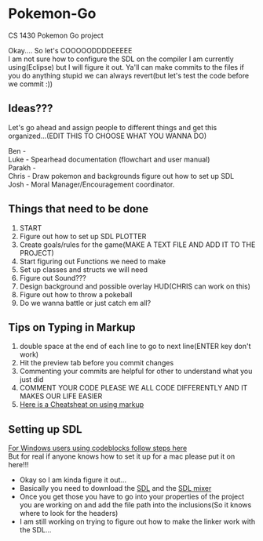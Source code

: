 # Pokemon-Go
CS 1430 Pokemon Go project
  
Okay.... So let's COOOOODDDDEEEEE  
I am not sure how to configure the SDL on the compiler I am currently using(Eclipse) but I will figure it out. Ya'll can make commits to the files if you do anything stupid we can always revert(but let's test the code before we commit :))  

## Ideas???  
Let's go ahead and assign people to different things and get this organized...(EDIT THIS TO CHOOSE WHAT YOU WANNA DO)  

Ben -   
Luke -  Spearhead documentation (flowchart and user manual)  
Parakh -  
Chris - Draw pokemon and backgrounds figure out how to set up SDL  
Josh -  Moral Manager/Encouragement coordinator.

## Things that need to be done
1)  START  
2) Figure out how to set up SDL PLOTTER    
3) Create goals/rules for the game(MAKE A TEXT FILE AND ADD IT TO THE PROJECT)  
4) Start figuring out Functions we need to make  
5) Set up classes and structs we will need  
6) Figure out Sound???  
7) Design background and possible overlay HUD(CHRIS can work on this)  
8) Figure out how to throw a pokeball  
9) Do we wanna battle or just catch em all?  

## Tips on Typing in Markup  
1) double space at the end of each line to go to next line(ENTER key don't work)  
2) Hit the preview tab before you commit changes  
3) Commenting your commits are helpful for other to understand what you just did  
4) COMMENT YOUR CODE PLEASE WE ALL CODE DIFFERENTLY AND IT MAKES OUR LIFE EASIER  
5) [Here is a Cheatsheat on using markup](https://github.com/adam-p/markdown-here/wiki/Markdown-Cheatsheet)  


## Setting up SDL  
[For Windows users using codeblocks follow steps here](http://lazyfoo.net/tutorials/SDL/01_hello_SDL/windows/codeblocks/index.php)  
But for real if anyone knows how to set it up for a mac please put it on here!!!  
- Okay so I am kinda figure it out...  
- Basically you need to download the [SDL](https://www.libsdl.org/download-2.0.php) and the [SDL mixer](https://www.libsdl.org/projects/SDL_mixer/)  
- Once you get those you have to go into your properties of the project you are working on and add the file path into the inclusions(So it knows where to look for the headers)  
- I am still working on trying to figure out how to make the linker work with the SDL...  





